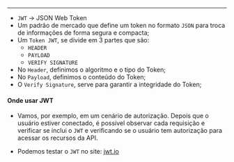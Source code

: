 ___
- `JWT` -> JSON Web Token
- Um padrão de mercado que define um token no formato `JSON` para troca de informações de forma segura e compacta;
- Um `Token JWT`, se divide em 3 partes que são:
	- `HEADER`
	- `PAYLOAD`
	- `VERIFY SIGNATURE`
- No `Header`, definimos o algoritmo e o tipo do Token;
- No `Payload`, definimos o conteúdo do Token;
- O `Verify Signature`, serve para garantir a integridade do Token;

#### Onde usar JWT
- Vamos, por exemplo, em um cenário de autorização. Depois que o usuário estiver conectado, é possível observar cada requisição e verificar se inclui o `JWT` e verificando se o usuário tem autorização para acessar os recursos da API.

- Podemos testar o `JWT` no site: [jwt.io](https://jwt.io/)
